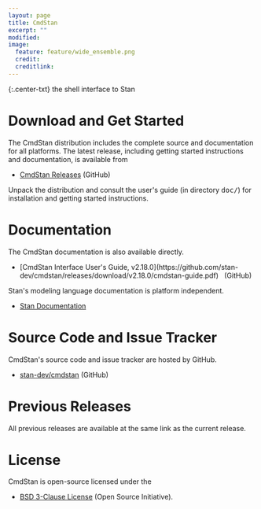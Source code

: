 ```yaml
---
layout: page
title: CmdStan
excerpt: ""
modified:
image:
  feature: feature/wide_ensemble.png
  credit:
  creditlink:
---
```


{:.center-txt}
the shell interface to Stan


# Download and Get Started

The CmdStan distribution includes the complete source and
documentation for all platforms.  The latest release, including
getting started instructions and documentation, is available from 

* [CmdStan Releases](https://github.com/stan-dev/cmdstan/releases)
  <span class="note">(GitHub)</span>

Unpack the distribution and consult the user's guide <span class="note">(in directory
<tt>doc/</tt>)</span> for installation and getting started instructions.



# Documentation

The CmdStan documentation is also available directly.

* <p>
  [CmdStan Interface User's Guide, v2.18.0](https://github.com/stan-dev/cmdstan/releases/download/v2.18.0/cmdstan-guide.pdf)
  &nbsp; <span class="note">(GitHub)</span>
  </p>


Stan's modeling language documentation is platform independent.

* <p>
  <a href="/documentation/">Stan Documentation</a>
  </p>


# Source Code and Issue Tracker

CmdStan's source code and issue tracker are hosted by GitHub.

* <p>
  <a href="https://github.com/stan-dev/cmdstan">stan-dev/cmdstan</a>
  <span class="note">(GitHub)</span>
  </p>


# Previous Releases

All previous releases are available at the same link as the current
release.

# License

CmdStan is open-source licensed under the

* <p>
  <a href="https://opensource.org/licenses/BSD-3-Clause">BSD 3-Clause License</a>
  <span class="note">(Open Source Initiative)</span>.
  </p>


